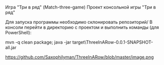 Игра "Три в ряд" (Match-three-game)
Проект консольной игры "Три в ряд"

Для запуска программы необходимо склонировать репозиторий/
В консоли перейти в директорию с проектом и выполнить команды (для PowerShell):

mvn -q clean package; java -jar target\ThreeInARow-0.0.1-SNAPSHOT-all.jar

https://github.com/Saxophilyman/ThreeInARow/blob/master/image.png
